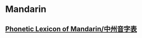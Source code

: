 # Mandarin
## [Phonetic Lexicon of Mandarin/中州音字表](https://github.com/hhliow/mandarin/blob/master/hhliow/mandarin.pdf)
